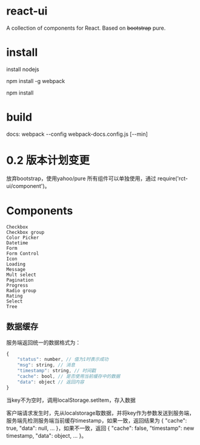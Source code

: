# react-ui

A collection of components for React. Based on ~~bootstrap~~ pure.

# install
install nodejs

npm install -g webpack

npm install

# build
docs: webpack --config webpack-docs.config.js [--min]

# 0.2 版本计划变更
放弃bootstrap，使用yahoo/pure
所有组件可以单独使用，通过 require('rct-ui/component')。

# Components
```
Checkbox
Checkbox group
Color Picker
Datetime
Form
Form Control
Icon
Loading
Message
Mult select
Pagination
Progress
Radio group
Rating
Select
Tree
```

## 数据缓存
服务端返回统一的数据格式为：
```js
{
    "status": number, // 值为1时表示成功
    "msg": string, // 消息
    "timestamp": string, // 时间戳
    "cache": bool, // 是否使用当前缓存中的数据
    "data": object // 返回内容
}
```
当key不为空时，调用localStorage.setItem，存入数据


客户端请求发生时，先从localstorage取数据，并将key作为参数发送到服务端，服务端先检测服务端当前缓存timestamp，如果一致，返回结果为 { "cache": true, "data": null, ... }，如果不一致，返回 { "cache": false, "timestamp": new timestamp, "data": object, ... }。
